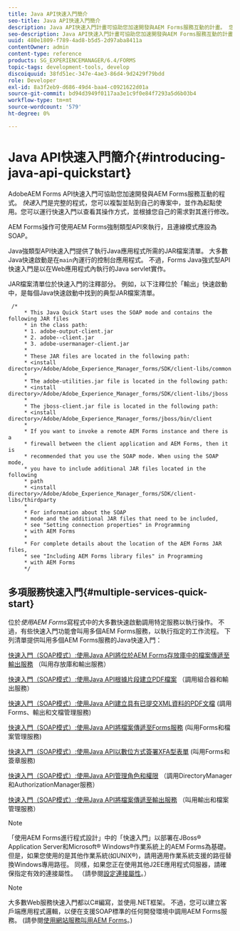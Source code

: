 ```yaml
---
title: Java API快速入門簡介
seo-title: Java API快速入門簡介
description: Java API快速入門計畫可協助您加速開發與AEM Forms服務互動的計畫。 您可以在專案中使用Java API快速入門方案作為起點並加以自訂。
seo-description: Java API快速入門計畫可協助您加速開發與AEM Forms服務互動的計畫。 您可以在專案中使用Java API快速入門方案作為起點並加以自訂。
uuid: 480e1809-f789-4ad8-b5d5-2d97aba8411a
contentOwner: admin
content-type: reference
products: SG_EXPERIENCEMANAGER/6.4/FORMS
topic-tags: development-tools, develop
discoiquuid: 38fd51ec-347e-4ae3-86d4-9d2429f79bdd
role: Developer
exl-id: 8a3f2eb9-d686-49d4-baa4-c0921622d01a
source-git-commit: bd94d3949f0117aa3e1c9f0e84f7293a5d6b03b4
workflow-type: tm+mt
source-wordcount: '579'
ht-degree: 0%

---
```


# Java API快速入門簡介{#introducing-java-api-quickstart}

AdobeAEM Forms API快速入門可協助您加速開發與AEM Forms服務互動的程式。 *快速*&#x200B;入門是完整的程式，您可以複製並貼到自己的專案中，並作為起點使用。您可以運行快速入門以查看其操作方式，並根據您自己的需求對其進行修改。

AEM Forms操作可使用AEM Forms強制類型API來執行，且連線模式應設為SOAP。

Java強類型API快速入門提供了執行Java應用程式所需的JAR檔案清單。 大多數Java快速啟動是在`main`內運行的控制台應用程式。 不過，Forms Java強式型API快速入門是以在Web應用程式內執行的Java servlet實作。

JAR檔案清單位於快速入門的注釋部分。 例如，以下注釋位於「輸出」快速啟動中，是每個Java快速啟動中找到的典型JAR檔案清單。

```as3
 /* 
     * This Java Quick Start uses the SOAP mode and contains the following JAR files 
     * in the class path: 
     * 1. adobe-output-client.jar 
     * 2. adobe--client.jar 
     * 3. adobe-usermanager-client.jar 
     * 
     * These JAR files are located in the following path: 
     * <install directory>/Adobe/Adobe_Experience_Manager_forms/SDK/client-libs/common 
     * 
     * The adobe-utilities.jar file is located in the following path: 
     * <install directory>/Adobe/Adobe_Experience_Manager_forms/SDK/client-libs/jboss 
     * 
     * The jboss-client.jar file is located in the following path: 
     * <install directory>/Adobe/Adobe_Experience_Manager_forms/jboss/bin/client 
     * 
     * If you want to invoke a remote AEM Forms instance and there is a 
     * firewall between the client application and AEM Forms, then it is  
     * recommended that you use the SOAP mode. When using the SOAP mode,  
     * you have to include additional JAR files located in the following  
     * path 
     * <install directory>/Adobe/Adobe_Experience_Manager_forms/SDK/client-libs/thirdparty 
     * 
     * For information about the SOAP  
     * mode and the additional JAR files that need to be included,  
     * see "Setting connection properties" in Programming  
     * with AEM Forms 
     * 
     * For complete details about the location of the AEM Forms JAR files,  
     * see "Including AEM Forms library files" in Programming  
     * with AEM Forms 
     */
```

## 多項服務快速入門{#multiple-services-quick-start}

位於&#x200B;*使用AEM Forms*&#x200B;寫程式中的大多數快速啟動調用特定服務以執行操作。 不過，有些快速入門功能會叫用多個AEM Forms服務，以執行指定的工作流程。 下列清單提供叫用多個AEM Forms服務的Java快速入門：

[快速入門（SOAP模式）:使用Java API將位於AEM Forms存放庫中的檔案傳遞至輸出服務](/help/forms/developing/output-service-java-api-quick.md#quick-start-soap-mode-passing-a-document-located-in-the-repository-to-the-output-service-using-the-java-api) （叫用存放庫和輸出服務）

[快速入門（SOAP模式）:使用Java API根據片段建立PDF檔案](/help/forms/developing/output-service-java-api-quick.md#quick-start-soap-mode-creating-a-pdf-document-based-on-fragments-using-the-java-api) （調用組合器和輸出服務）

[快速入門（SOAP模式）:使用Java API建立具有已提交XML資料的PDF文檔](/help/forms/developing/forms-service-api-quick-starts.md#quick-start-soap-mode-creating-pdf-documents-with-submitted-xml-data-using-the-java-api) (調用Forms、輸出和文檔管理服務)

[快速入門（SOAP模式）:使用Java API將檔案傳遞至Forms服務](/help/forms/developing/forms-service-api-quick-starts.md#quick-start-soap-mode-passing-documents-to-the-forms-service-using-the-java-api) (叫用Forms和檔案管理服務)

[快速入門（SOAP模式）:使用Java API以數位方式簽署XFA型表單](/help/forms/developing/signature-service-java-api-quick.md#quick-start-soap-mode-digitally-signing-a-xfa-based-form-using-the-java-api) (叫用Forms和簽章服務)

[快速入門（SOAP模式）:使用Java API管理角色和權限](/help/forms/developing/user-manager-java-api-quick.md#quick-start-soap-mode-managing-roles-and-permissions-using-the-java-api) （調用DirectoryManager和AuthorizationManager服務）

[快速入門（SOAP模式）:使用Java API將檔案傳遞至輸出服務](/help/forms/developing/output-service-java-api-quick.md#quick-start-soap-mode-passing-documents-to-the-output-service-using-the-java-api) （叫用輸出和檔案管理服務）

>[!NOTE]
>
>「使用AEM Forms進行程式設計」中的「快速入門」以部署在JBoss® Application Server和Microsoft® Windows®作業系統上的AEM Forms為基礎。 但是，如果您使用的是其他作業系統(如UNIX®)，請用適用作業系統支援的路徑替換Windows專用路徑。 同樣，如果您正在使用其他J2EE應用程式伺服器，請確保指定有效的連接屬性。 （請參閱[設定連接屬性](/help/forms/developing/invoking-aem-forms-using-java.md#setting-connection-properties)。）

>[!NOTE]
>
>大多數Web服務快速入門都以C#編寫，並使用.NET框架。 不過，您可以建立客戶端應用程式邏輯，以便在支援SOAP標準的任何開發環境中調用AEM Forms服務。 (請參閱[使用網站服務叫用AEM Forms](/help/forms/developing/invoking-aem-forms-using-web.md#invoking-aem-forms-using-web-services)。)
